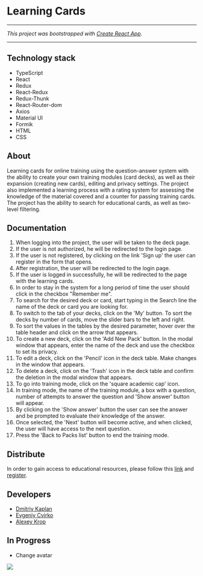 # Learning Cards
___
*This project was bootstrapped with [Create React App](https://github.com/facebook/create-react-app).*
___
## Technology stack
* TypeScript
* React
* Redux
* React-Redux
* Redux-Thunk
* React-Router-dom
* Axios
* Material UI
* Formik
* HTML
* CSS

## About
Learning cards for online training  using the question-answer system
with the ability to create your own training modules (card decks),
as well as their expansion (creating new cards), editing and privacy
settings. The project also implemented a learning process with a rating
system for assessing the knowledge of the material covered and a counter
for passing training cards. The project has the ability to search for
educational cards, as well as two-level filtering.

## Documentation
1. When logging into the project, the user will be taken to the deck page.
2. If the user is not authorized, he will be redirected to the login page.
3. If the user is not registered, by clicking on the link 'Sign up' the user can register in the form that opens.
4. After registration, the user will be redirected to the login page.
5. If the user is logged in successfully, he will be redirected to the page with the learning cards.
6. In order to stay in the system for a long period of time the user should click in the checkbox "Remember me".
7. To search for the desired deck or card, start typing in the Search line the name of the deck or card you are looking for.
8. To switch to the tab of your decks, click on the 'My' button. To sort the decks by number of cards, move the slider bars to the left and right.
9. To sort the values in the tables by the desired parameter, hover over the table header and click on the arrow that appears.
10. To create a new deck, click on the 'Add New Pack' button. In the modal window that appears, enter the name of the deck and use the checkbox to set its privacy.
11. To edit a deck, click on the 'Pencil' icon in the deck table. Make changes in the window that appears.
12. To delete a deck, click on the 'Trash' icon in the deck table and confirm the deletion in the modal window that appears.
13. To go into training mode, click on the 'square academic cap' icon.
14. In training mode, the name of the training module, a box with a question, number of attempts to answer the question and 'Show answer' button will appear.
15. By clicking on the 'Show answer' button the user can see the answer and be prompted to evaluate their knowledge of the answer.
16. Once selected, the 'Next' button will become active, and when clicked, the user will have access to the next question.
17. Press the 'Back to Packs list' button to end the training mode.

## Distribute
In order to gain access to educational resources, please follow this
[link](https://dmitriykaplan28.github.io/friday/#/login) and [register](https://dmitriykaplan28.github.io/friday/#/register).

## Developers
* [Dmitriy Kaplan](https://github.com/DmitriyKaplan28)
* [Evgeniy Cvirko](https://github.com/EvgeniyCvirko)
* [Alexey Krop](https://github.com/AlexeyKrop)

## In Progress
* Change avatar

![](images/login.png)